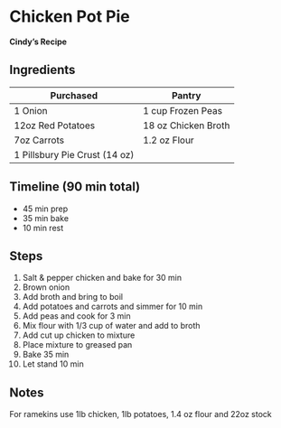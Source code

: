 # Chicken Pot Pie
**Cindy’s Recipe**


## Ingredients

| Purchased                     | Pantry              |
| ----------------------------- | ------------------- |
| 1 Onion                       | 1 cup Frozen Peas   |
| 12oz Red Potatoes             | 18 oz Chicken Broth |
| 7oz Carrots                   | 1.2 oz Flour        |
| 1 Pillsbury Pie Crust (14 oz) |                     |

## Timeline (90 min total)
- 45 min prep
- 35 min bake
- 10 min rest


## Steps
1. Salt & pepper chicken and bake for 30 min
2. Brown onion
3. Add broth and bring to boil
4. Add potatoes and carrots and simmer for 10 min
5. Add peas and cook for 3 min
6. Mix flour with 1/3 cup of water and add to broth
7. Add cut up chicken to mixture
8. Place mixture to greased pan
9. Bake 35 min
10. Let stand 10 min

## Notes

For ramekins use 1lb chicken, 1lb potatoes, 1.4 oz flour and 22oz stock